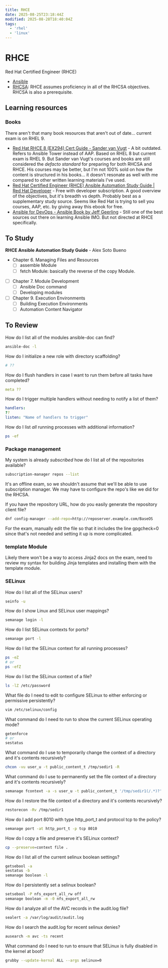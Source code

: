 ```yaml
---
title: RHCE
date: 2025-08-25T23:18:44Z
modified: 2025-08-28T18:40:04Z
tags:
  - 'rhel'
  - 'linux'
---
```


# RHCE

Red Hat Certified Engineer (RHCE)

* [Ansible](20220311200359-ansible.md)
* [RHCSA](20231109085400-rhcsa.md): RHCE assumes proficiency in all of the RHCSA objectives. RHCSA is also a prerequisite.

## Learning resources

### Books

There aren't that many book resources that aren't out of date... current exam is on RHEL 9.

* [Red Hat RHCE 8 (EX294) Cert Guide - Sander van Vugt](https://www.sandervanvugt.com/red-hat-rhce-8-ex294-cert-guide/) - A bit outdated. Refers to Ansible Tower instead of AAP. Based on RHEL 8 but current exam is RHEL 9. But Sander van Vugt's courses and books are still considered the _defacto standard_ for preparing for both RHCSA and RHCE. His courses may be better, but I'm not 100% sold on how the content is structured in his books... it doesn't resonate as well with me compared to other written learning materials I've used.
* [Red Hat Certified Engineer (RHCE) Ansible Automation Study Guide \| Red Hat Developer](https://developers.redhat.com/e-books/ansible-study-guide) - Free with developer subscription. A good overview of the objectives, but it's breadth vs depth. Probably best as a supplementary study source. Seems like Red Hat is trying to sell you courses, AAP, etc. by giving away this ebook for free.
* [Ansible for DevOps - Ansible Book by Jeff Geerling](https://www.ansiblefordevops.com/) - Still one of the best sources out there on learning Ansible IMO. But not directed at RHCE specifically.

## To Study

**RHCE Ansible Automation Study Guide** - Alex Soto Bueno

- Chapter 6. Managing Files and Resources
    - [ ] assemble Module
    - [ ] fetch Module: basically the reverse of the copy Module.
- [ ] Chapter 7. Module Development
    - [ ] Ansible Doc command
    - [ ] Developing modules
- [ ] Chapter 9. Execution Environments
    - [ ] Building Execution Environments
    - [ ] Automation Content Navigator

## To Review

How do I list all of the modules ansible-doc can find?

```bash
ansible-doc -l
```

How do I initialize a new role with directory scaffolding?

```bash
# ??
```

How do I flush handlers in case I want to run them before all tasks have completed?

```yaml
meta ??
```

How do I trigger multiple handlers without needing to notify a list of them?

```yaml
handlers:
??
listen: "Name of handlers to trigger"
```

How do I list _all_ running processes with additional information?

```bash
ps -ef
```

### Package management

My system is already _subscribed_ how do I list all of the repositories available?

```bash
subscription-manager repos --list
```

It's an offline exam, so we shouldn't assume that we'll be able to use subscription manager. We may have to configure the repo's like we did for the RHCSA.

If you have the repository URL, how do you easily generate the repository client file?

```bash
dnf config-manager --add-repo=http://reposerver.example.com/BaseOS
```

For the exam, manually edit the file so that it includes the line gpgcheck=0 since that's not needed and setting it up is more complicated.

### template Module

Likely there won't be a way to access Jinja2 docs on the exam, need to review my syntax for building Jinja templates and installing them with the template module.

### SELinux

How do I list all of the SELinux users?

```bash
seinfo -u
```

How do I show Linux and SELinux user mappings?

```bash
semanage login -l
```

How do I list SELinux contexts for ports?

```bash
semanage port -l
```

How do I list the SELinux context for all running processes?

```bash
ps -eZ
# or
ps -efZ
```

How do I list the SELinux context of a file?

```bash
ls -lZ /etc/password
```

What file do I need to edit to configure SELinux to either enforcing or permissive persistently?

```bash
vim /etc/selinux/config
```

What command do I need to run to show the current SELinux operating mode?

```bash
getenforce
# or
sestatus
```

What command do I use to temporarily change the context of a directory and it's contents recursively?

```bash
chcon -vu user_u -t public_content_t /tmp/sedir1 -R
```

What command do I use to permanently set the file context of a directory and it's contents recursively?

```bash
semanage fcontext -a -s user_u -t public_content_t '/tmp/sedir1(/.*)?'
```

How do I restore the file context of a directory and it's contents recursively?

```bash
restorecon -Rv /tmp/sedir1
```

How do I add port 8010 with type http_port_t and protocol tcp to the policy?

```bash
semanage port -at http_port_t -p tcp 8010
```

How do I copy a file and preserve it's SELinux context?

```bash
cp --preserve=context file .
```

How do I list all of the current selinux boolean settings?

```bash
getsebool -a
sestatus -b
semanage boolean -l
```

How do I persistently set a selinux boolean?

```bash
setsebool -P nfs_export_all_rw off
semanage boolean -m -0 nfs_export_all_rw
```

How do I analyze all of the AVC records in the audit.log file?

```bash
sealert -a /var/log/audit/audit.log
```

How do I search the audit.log for recent selinux denies?

```bash
ausearch -m avc -ts recent
```

What command do I need to run to ensure that SELinux is fully disabled in the kernel at boot?

```bash
grubby --update-kernal ALL --args selinux=0
```











